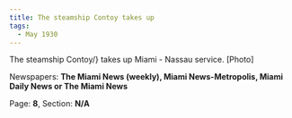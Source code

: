 ```yaml
---  
title: The steamship Contoy takes up  
tags:  
  - May 1930  
---  
```

  
The steamship Contoy\/} takes up Miami - Nassau service. [Photo]  
  
Newspapers: **The Miami News (weekly), Miami News-Metropolis, Miami Daily News or The Miami News**  
  
Page: **8**, Section: **N/A** 

